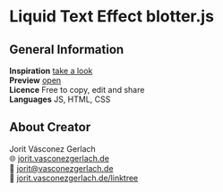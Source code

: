 # Liquid Text Effect blotter.js

## General Information
**Inspiration** [take a look](https://www.youtube.com/watch?v=Ry7yksI595U)\
**Preview** [open](https://jorit.vasconezgerlach.de/host/liquid-text-effect-blotterjs-git/)\
**Licence** Free to copy, edit and share\
**Languages** JS, HTML, CSS

## About Creator
Jorit Vásconez Gerlach\
🌐 [jorit.vasconezgerlach.de](https://jorit.vasconezgerlach.de)\
📧 [jorit@vasconezgerlach.de](mailto:jorit@vasconezgerlach.de)\
🔗 [jorit.vasconezgerlach.de/linktree](https://jorit.vasconezgerlach.de/linktree)
